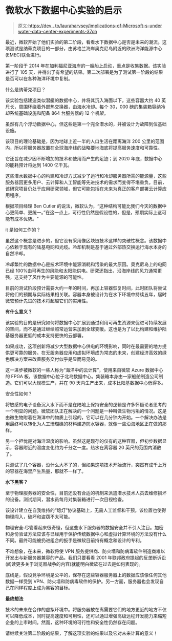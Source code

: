 # 微软水下数据中心实验的启示

> 原文:[https://dev . to/lauraharvsey/implications-of-Microsoft-s-under water-data-center-experiments-37oh](https://dev.to/lauraharvsey/implications-of-microsoft-s-underwater-data-center-experiments-37oh)

最近，微软开始了他们实验的第二阶段，看看水下数据中心是否是未来的潮流。这项测试是纳蒂克项目的一部分，由苏格兰海岸奥克尼岛附近的欧洲海洋能源中心(EMEC)联合进行。

第一阶段于 2014 年在加利福尼亚海岸的一艘船上启动，重点是收集数据。该实验进行了 105 天，并得出了有希望的结果。第二次部署是为了测试第一阶段的结果是否可以在各种海洋环境中复制。

什么是纳蒂克项目？

该实验包括建造类似潜艇的数据中心，并将其沉入海面以下。这些容器大约 40 英尺长，周围环绕着外部热交换器，由海水冷却。每个 30，000 磅的集装箱容纳冷却系统基础设施和配备 864 台服务器的 12 个机架。

虽然有几个浮动数据中心，但这些是第一个完全潜水的，并被设计为故障到位基础设施。

该项目的理论基础是，因为地球上近一半的人口生活在距离海洋 200 公里的范围内，所以将服务器放置在全球海岸线的战略要地海底将提高服务速度和可靠性。

它还旨在减少因不断增加的技术和使用而产生的足迹；到 2020 年底，数据中心的能耗预计将达到 1400 亿千瓦。

这些潜水数据中心的构建和冷却方式减少了运行和冷却服务器所需的能源量，这些服务器因更多用户、云计算和人工智能等先进技术的需求而变得不堪重负。目前，该研究项目仍处于应用研究领域，但它可能包括在未来为真正的客户部署云计算应用程序。

根据项目经理 Ben Cutler 的说法，微软认为，“这种结构可能比我们今天的数据中心更简单、更统一。”在这一点上，可行性仍然是假设性的，但是，预期实际上这可能有成本优势。"

it 是如何工作的？

虽然这个概念是进步的，但它没有采用像区块链技术这样的突破性概念。该数据中心依赖于现有的陆基电网和光缆。冷却机制是基于通过外部热交换运行海水本身的自然冷却。

冷却繁忙的数据中心是技术环境中能源消耗和污染的最大原因。奥克尼岛上的电网已经 100%由可再生的风能和太阳能供电。研究还指出，沿海岸线的风力通常更强，这支持了风作为主要能源的可能性。

目前的测试阶段预计需要大约一年的时间，再加上容器恢复时间，此时团队将尝试将他们的预期与实际结果相关联。容器本身被设计为在水下环境中持续五年，届时微软预计先进的技术将超越它们的实用性。

**有什么意义？**

该实验的目的是研究如何将数据中心扩展到通过利用可再生资源来促进可持续发展的空间，而不是通过继续照常运营来加剧全球变暖。这也是为了以比构建和维护陆基服务器更低的成本支持更快的云部署。

如果成功，这项创新将减少大型数据中心供电的环境影响，同时在最需要的地方提供更可靠的服务。在无服务器应用和虚拟环境成为常态的未来，创建经济高效的绿色解决方案来改善服务交付似乎是显而易见的。

这一进步被微软的一些人称为“海洋中的云计算”，使用来自微软 Azure 数据中心的 FPGA 板，该数据中心位于北岛数据中心。集装箱本身由一家船舶制造公司制造。它们可以大规模生产，并在 90 天内生产出来，成本比陆基数据中心低得多。

安全性如何？

将敏感的电子设备沉入水下而不是在陆地上保持安全的逻辑是许多怀疑论者思考的一个明显的问题。微软团队正在解决的一个问题是一种叫做生物污垢的情况。这是由微生物附着在海洋中的物质上引起的，它可以在几分钟内开始。一个解决办法是用最终可以转化为人工珊瑚礁的材料建造防水容器，就像一些沿海地区正在做的那样。

另一个担忧是对海洋温度的影响。虽然这是现存的仅有的这种容器，但初步数据显示，容器附近的温度变化约为千分之一度。热水在离容器 20 英尺的范围内消散了。

只测试了几个容器，没什么大不了的，但如果这项技术开始流行，突然有成千上万的容器在海里产生热量，那就不一样了。

**水下黑客？**

至于物理服务器的安全性，目前还没有合适的机制来派遣潜水技术人员去维修损坏的设备。测试期间，潜水员每月对集装箱进行一次目视检查。

该设计建立在自我维持的“熄灯”协议基础上，无需人工监督和干预。该位置也使得物理闯入，破坏和盗窃不太可能。

物理安全:尽管看起来很奇怪，但这些水下服务器的数据安全并不引人注目。加密和身份验证方法应该与已经用于保护传统数据中心和虚拟计算环境的方法没有什么不同。最终可能被扔进组合的扳手是微软目前持有概念和设计的专利。

不难想象，在未来，微软将使 VPN 服务提供商、防火墙和防病毒软件制造商难以开发出与新服务器兼容的产品。我们只要看看 2001 年联邦政府提起的反垄断诉讼(阅读更多关于浏览器战争的内容)就能明白微软在过去是如何表现的。

底线是，假设竞争环境是公平的，保存在这些容器服务器上的数据应该像任何其他数据一样受到 VPN、防火墙和防病毒软件的保护。另一方面，服务器也会发现自己在同样程度上成为黑客的目标。

**最终想法**

技术的未来在合作的虚拟环境中。将服务器放在离需要它们的地方更近的地方不仅可以降低成本，同时提高速度和可用性，还可以通过增强高级远程开发能力来缩短企业的上市时间。然而，这种环境的可行性和安全性仍然存在问题。

请继续关注第二阶段的结果，了解这项实验的结果以及它对未来计算的意义！